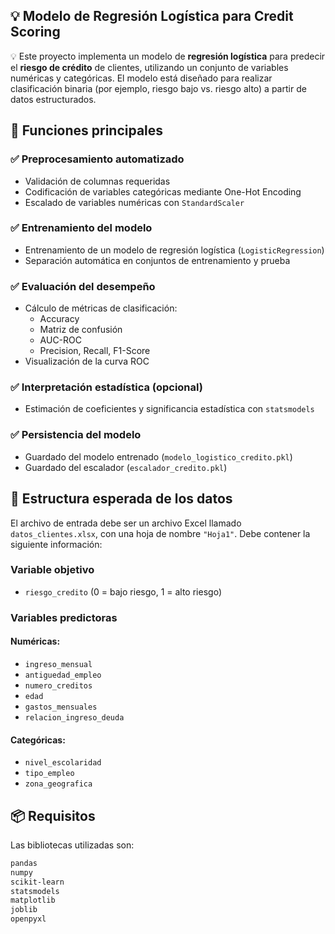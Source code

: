 ## 💡 Modelo de Regresión Logística para Credit Scoring
:bulb:
Este proyecto implementa un modelo de **regresión logística** para predecir el **riesgo de crédito** de clientes, utilizando un conjunto de variables numéricas y categóricas. El modelo está diseñado para realizar clasificación binaria (por ejemplo, riesgo bajo vs. riesgo alto) a partir de datos estructurados.

## 📌 Funciones principales

### ✅ Preprocesamiento automatizado
- Validación de columnas requeridas
- Codificación de variables categóricas mediante One-Hot Encoding
- Escalado de variables numéricas con `StandardScaler`

### ✅ Entrenamiento del modelo
- Entrenamiento de un modelo de regresión logística (`LogisticRegression`)
- Separación automática en conjuntos de entrenamiento y prueba

### ✅ Evaluación del desempeño
- Cálculo de métricas de clasificación:
  - Accuracy
  - Matriz de confusión
  - AUC-ROC
  - Precision, Recall, F1-Score
- Visualización de la curva ROC

### ✅ Interpretación estadística (opcional)
- Estimación de coeficientes y significancia estadística con `statsmodels`

### ✅ Persistencia del modelo
- Guardado del modelo entrenado (`modelo_logistico_credito.pkl`)
- Guardado del escalador (`escalador_credito.pkl`)

## 📁 Estructura esperada de los datos

El archivo de entrada debe ser un archivo Excel llamado `datos_clientes.xlsx`, con una hoja de nombre `"Hoja1"`. Debe contener la siguiente información:

### Variable objetivo
- `riesgo_credito` (0 = bajo riesgo, 1 = alto riesgo)

### Variables predictoras

#### Numéricas:
- `ingreso_mensual`
- `antiguedad_empleo`
- `numero_creditos`
- `edad`
- `gastos_mensuales`
- `relacion_ingreso_deuda`

#### Categóricas:
- `nivel_escolaridad`
- `tipo_empleo`
- `zona_geografica`

## 📦 Requisitos

Las bibliotecas utilizadas son:

```bash
pandas
numpy
scikit-learn
statsmodels
matplotlib
joblib
openpyxl
